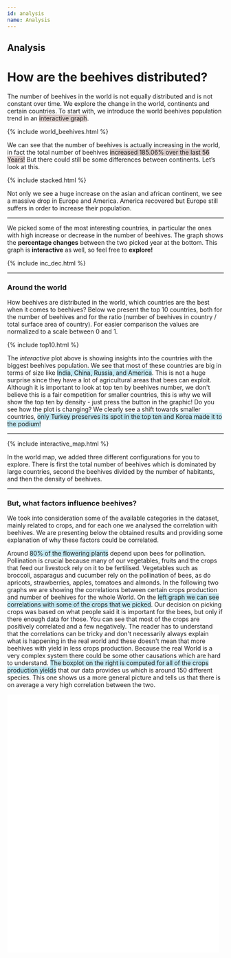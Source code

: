```yaml
---
id: analysis
name: Analysis
---
```


## Analysis

# How are the beehives distributed?
The number of beehives in the world is not equally distributed and is not constant over time. We explore the change in the world, continents and certain countries. To start with, we introduce the world beehives population trend in an <span style="background-color: #ded1cf">interactive graph</span>.


{% include world_beehives.html %}

We can see that the number of beehives is actually increasing in the world, in fact the total number of beehives <span style="background-color: #ded1cf">increased 185.06% over the last 56 Years!</span>
But there could still be some differences between continents. Let’s look at this. 

{% include stacked.html %}

Not only we see a huge increase on the asian and african continent, we see a massive drop in Europe and America. America recovered but Europe still suffers in order to increase their population.

------

We picked some of the most interesting countries, in particular the ones with high increase or decrease in the number of beehives. The graph shows the __percentage changes__ between the two picked year at the bottom. This graph is __interactive__ as well, so feel free to __explore!__

{% include inc_dec.html %}

------

### **Around the world**
How beehives are distributed in the world, which countries are the best when it comes to beehives? 
Below we present the top 10 countries, both for the number of beehives and for the ratio (number of beehives in country / total surface area of country). For easier comparison the values are normalized to a scale between 0 and 1. 

{% include top10.html %}



The _interactive_ plot above is showing insights into the countries with the biggest beehives population. We see that most of these countries are big in terms of size like <span style="background-color: #c4e9f3">India, China, Russia, and America</span>. This is not a huge surprise since they have a lot of agricultural areas that bees can exploit.  Although it is important to look at top ten by beehives number, we don't believe this is a fair competition for smaller countries, this is why we will show the top ten by density - just press the button in the graphic! Do you see how the plot is changing? 
We clearly see a shift towards smaller countries, <span style="background-color: #c4e9f3">only Turkey preserves its spot in the top ten and Korea made it to the podium!</span>

------

{% include interactive_map.html %}

In the world map, we added three different configurations for you to explore. There is first the total number of beehives which is dominated by large countries, second the beehives divided by the number of habitants, and then the density of beehives.

------

### **But, what factors influence beehives?**
We took into consideration some of the available categories in the dataset, mainly related to crops, and for each one we analysed the correlation with beehives. 
We are presenting below the obtained results and providing some explanation of why these factors could be correlated.

Around <span style="background-color: #c4e9f3">80% of the flowering plants</span> depend upon bees for pollination. Pollination is crucial because many of our vegetables, fruits and the crops that feed our livestock rely on it to be fertilised. Vegetables such as broccoli, asparagus and cucumber rely on the pollination of bees, as do apricots, strawberries, apples, tomatoes and almonds. In the following two graphs we are showing the correlations between certain crops production and number of beehives for the whole World. On the <span style="background-color: #c4e9f3">left graph we can see correlations with some of the crops that we picked</span>. Our decision on picking crops was based on what people said it is important for the bees, but only if there enough data for those. You can see that most of the crops are positively correlated and a few negatively. The reader has to understand that the correlations can be tricky and don't necessarily always explain what is happening in the real world and these doesn't mean that more beehives with yield in less crops production. Because the real World is a very complex system there could be some other causations which are hard to understand. <span style="background-color: #c4e9f3">The boxplot on the right is computed for all of the crops production yields</span> that our data provides us which is around 150 different species. This one shows us a more general picture and tells us that there is on average a very high correlation between the two.

<iframe src="{{ site.baseurl }}/../../plots/selected_Correlation.html" frameborder="0" allowfullscreen="false" style='width:70%; height:600px;display:inline' scrolling="no"></iframe><iframe src="{{ site.baseurl }}/../../plots/boxplot.html" frameborder="0" allowfullscreen="false" style='width:28%; height:600px; display:inline' scrolling="no"></iframe>

